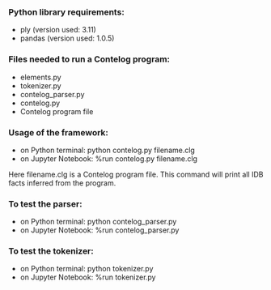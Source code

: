### Python library requirements:
- ply (version used: 3.11)
- pandas (version used: 1.0.5)

### Files needed to run a Contelog program:
- elements.py
- tokenizer.py
- contelog_parser.py
- contelog.py
- Contelog program file

### Usage of the framework:
- on Python terminal: python contelog.py filename.clg
- on Jupyter Notebook: %run contelog.py filename.clg
<p align="justify">Here filename.clg is a Contelog program file. This command will print all IDB facts inferred from the program.</b>

### To test the parser:
- on Python terminal: python contelog_parser.py
- on Jupyter Notebook: %run contelog_parser.py

### To test the tokenizer:
- on Python terminal: python tokenizer.py
- on Jupyter Notebook: %run tokenizer.py
